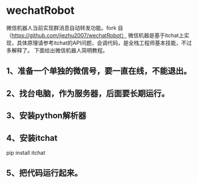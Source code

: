 # wechatRobot
微信机器人当前实现群消息自动转发功能。fork 自（https://github.com/jiezhu2007/wechatRobot）
微信机器是基于itchat上实现，具体原理请参考itchat的API问题，会调代码，是全栈工程师基本技能，不过多解释了。
下面给出微信机器人简明教程。
## 1、准备一个单独的微信号，要一直在线，不能退出。
## 2、找台电脑，作为服务器，后面要长期运行。
## 3、安装python解析器
## 4、安装itchat
pip install itchat
## 5、把代码运行起来。

